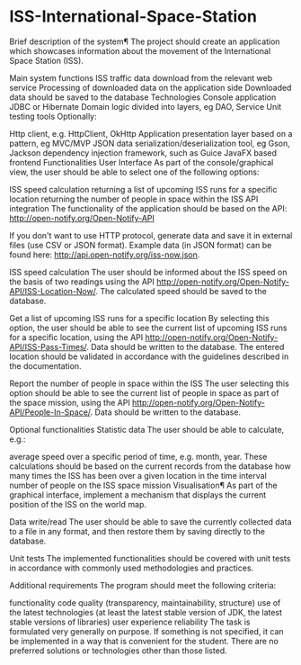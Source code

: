 # ISS-International-Space-Station
Brief description of the system¶
The project should create an application which showcases information about the movement of the International Space Station (ISS).

Main system functions
ISS traffic data download from the relevant web service
Processing of downloaded data on the application side
Downloaded data should be saved to the database
Technologies
Console application
JDBC or Hibernate
Domain logic divided into layers, eg DAO, Service
Unit testing tools
Optionally:

Http client, e.g. HttpClient, OkHttp
Application presentation layer based on a pattern, eg MVC/MVP
JSON data serialization/deserialization tool, eg Gson, Jackson
dependency injection framework, such as Guice
JavaFX based frontend
Functionalities
User Interface
As part of the console/graphical view, the user should be able to select one of the following options:

ISS speed calculation
returning a list of upcoming ISS runs for a specific location
returning the number of people in space within the ISS
API integration
The functionality of the application should be based on the API: http://open-notify.org/Open-Notify-API

If you don't want to use HTTP protocol, generate data and save it in external files (use CSV or JSON format). Example data (in JSON format) can be found here: http://api.open-notify.org/iss-now.json.

ISS speed calculation
The user should be informed about the ISS speed on the basis of two readings using the API http://open-notify.org/Open-Notify-API/ISS-Location-Now/. The calculated speed should be saved to the database.

Get a list of upcoming ISS runs for a specific location
By selecting this option, the user should be able to see the current list of upcoming ISS runs for a specific location, using the API http://open-notify.org/Open-Notify-API/ISS-Pass-Times/. Data should be written to the database. The entered location should be validated in accordance with the guidelines described in the documentation.

Report the number of people in space within the ISS
The user selecting this option should be able to see the current list of people in space as part of the space mission, using the API http://open-notify.org/Open-Notify-API/People-In-Space/. Data should be written to the database.

Optional functionalities
Statistic data
The user should be able to calculate, e.g.:

average speed over a specific period of time, e.g. month, year. These calculations should be based on the current records from the database
how many times the ISS has been over a given location in the time interval
number of people on the ISS space mission
Visualisation¶
As part of the graphical interface, implement a mechanism that displays the current position of the ISS on the world map.

Data write/read
The user should be able to save the currently collected data to a file in any format, and then restore them by saving directly to the database.

Unit tests
The implemented functionalities should be covered with unit tests in accordance with commonly used methodologies and practices.

Additional requirements
The program should meet the following criteria:

functionality
code quality (transparency, maintainability, structure)
use of the latest technologies (at least the latest stable version of JDK, the latest stable versions of libraries)
user experience
reliability
The task is formulated very generally on purpose. If something is not specified, it can be implemented in a way that is convenient for the student. There are no preferred solutions or technologies other than those listed.
